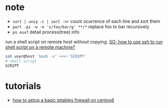 # note

* `sort | uniq -c | sort -nr` count ocurrence of each line and sort them
* `perl -pi -w -e 's/foo/bar/g' **/*` replace foo to bar recursively
* `ps euxf` detail process(tree) info

run a shell script on remote host without copying. [SO: how to use ssh to run shell script on a remote machine?](http://stackoverflow.com/questions/305035/how-to-use-ssh-to-run-shell-script-on-a-remote-machine)

```sh
ssh user@host 'bash -s' <<<-'SCRIPT'
# shell script
SCRIPT
```

# tutorials

* [how to setup a basic iptables firewall on centos6](https://www.digitalocean.com/community/tutorials/how-to-set-up-a-basic-iptables-firewall-on-centos-6)
